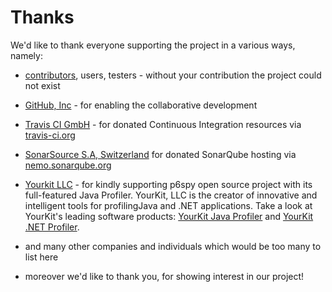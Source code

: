 # Thanks 

We'd like to thank everyone supporting the project in a various ways, namely:

 * [contributors](https://github.com/p6spy/p6spy/graphs/contributors), users, testers - without your contribution the project could not exist
 
 * [GitHub, Inc](https://github.com/) - for enabling the collaborative development
 
 * [Travis CI GmbH](https://travis-ci.com/) - for donated Continuous Integration resources via [travis-ci.org](https://travis-ci.org/p6spy/p6spy)
 
 * [SonarSource S.A, Switzerland](http://www.sonarsource.com/) for donated SonarQube hosting via [nemo.sonarqube.org](http://nemo.sonarqube.org/dashboard/index/p6spy:p6spy-parent)
 
 * [Yourkit LLC](http://www.yourkit.com/) - for kindly supporting p6spy open source project with its full-featured Java Profiler. YourKit, LLC is the creator of innovative and intelligent tools for profilingJava and .NET applications. Take a look at YourKit's leading software products:
[YourKit Java Profiler](http://www.yourkit.com/java/profiler/index.jsp) and [YourKit .NET Profiler](http://www.yourkit.com/.net/profiler/index.jsp).

 * and many other companies and individuals which would be too many to list here
 
 * moreover we'd like to thank you, for showing interest in our project!